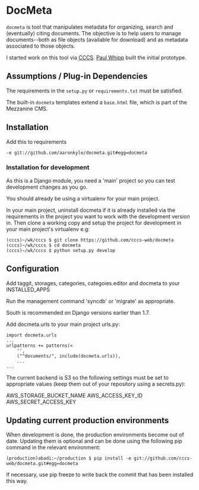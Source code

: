 # DocMeta

`docmeta` is tool that manipulates metadata for organizing, search and (eventually) citing documents. The objective is to help users to manage documents--both as file objects (available for download) and as metadata associated to those objects.

I started work on this tool via [CCCS](http://crossculturalconuslt.com).  [Paul Whipp](https://github.com/pwhipp) built the initial prototype.


## Assumptions / Plug-in Dependencies

The requirements in the `setup.py` or `requirements.txt` must be satisfied.

The built-in `docmeta` templates extend a `base.html` file, which is part of the Mezzanine CMS.

## Installation

Add this to requirements

```
-e git://github.com/aaronkyle/docmeta.git#egg=docmeta
```

### Installation for development

As this is a Django module, you need a 'main' project so you can test development changes as you go.

You should already be using a virtualenv for your main project.

In your main project, uninstall docmeta if it is already installed via the requirements in the project you want to work with the development
version in. Then clone a working copy and setup the project for development in your main project's virtualenv e.g:

```
(cccs)~/wk/cccs $ git clone https://github.com/cccs-web/docmeta
(cccs)~/wk/cccs $ cd docmeta
(cccs)~/wk/cccs $ python setup.py develop
```

## Configuration

Add taggit, storages, categories, categoies.editor and docmeta to your INSTALLED_APPS

Run the management command 'syncdb' or 'migrate' as appropriate.

South is recommended on Django versions earlier than 1.7.

Add docmeta.urls to your main project urls.py:

```
import docmeta.urls
...
urlpatterns += patterns(<
    '',
    ("^documents/", include(docmeta.urls)),
    ...
...
```

The current backend is S3 so the following settings must be set to appropriate values (keep them out of your repository using a secrets.py):
  
AWS_STORAGE_BUCKET_NAME
AWS_ACCESS_KEY_ID
AWS_SECRET_ACCESS_KEY

## Updating current production environments

When development is done, the production environments become out of date. Updating them is optional and can be done using the following pip command in the relevant environment:

```
(production)abadi:~/production $ pip install -e git://github.com/cccs-web/docmeta.git#egg=docmeta
```

If necessary, use pip freeze to write back the commit that has been installed this way.

